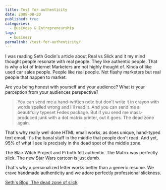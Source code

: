 ```yaml
---
title: Test for authenticity
date: 2008-08-20
published: true
categories:
  - Business & Entrepreneurship
tags:
  - business
permalink: /test-for-authenticity/
---
```

I was reading Seth Godin's article about Real vs Slick and it my mind thought people resonate with real people. They like authentic people. That is why a lot of Internet Marketers are not highly thought of. Kinda of like used car sales people. People like real people. Not flashy marketers but real people that happen to market.

Are you being honest with yourself and your audience? What is your perception from your audiences perspective?
>You can send me a hand-written note but don't write it in crayon with words spelled wrong and I'll read it. And you can send me a beautifully typeset Fedex package. But if you send me mass-produced junk with a dot matrix printer, out it goes. The dead zone again.

That's why really well done HTML email works, as does unique, hand-typed text email. It's the banal stuff in the middle that people don't read. And yet, 95% of what I see is precisely in the dead spot of the middle zone.

The Blair Witch Project and Pi both felt authentic. The Matrix was perfectly slick. The new Star Wars cartoon is just dumb.

That's why a personalized letter works better than a generic resume. We crave handmade authenticity and we adore perfectly professional slickness.

[Seth's Blog: The dead zone of slick](http://sethgodin.typepad.com/seths_blog/2008/08/the-dead-zone-o.html)